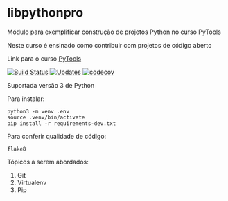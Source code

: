 # libpythonpro

Módulo para exemplificar construção de projetos Python no curso PyTools

Neste curso é ensinado como contribuir com projetos de código aberto

Link para o curso [PyTools](https://www.python.pro.br/modulos/descricao/pytools/)

[![Build Status](https://travis-ci.com/victoraugusto6/pythonprolib.svg?branch=master)](https://travis-ci.com/victoraugusto6/pythonprolib)
[![Updates](https://pyup.io/repos/github/victoraugusto6/libpythonpro/shield.svg)](https://pyup.io/repos/github/victoraugusto6/libpythonpro/)
[![codecov](https://codecov.io/gh/victoraugusto6/pythonprolib/branch/master/graph/badge.svg?token=4L9Z9UC201)](https://codecov.io/gh/victoraugusto6/pythonprolib)

Suportada versão 3 de Python

Para instalar:

```console
python3 -m venv .env
source .venv/bin/activate
pip install -r requirements-dev.txt
```

Para conferir qualidade de código:

```console
flake8
```

Tópicos a serem abordados:

1. Git
1. Virtualenv
1. Pip